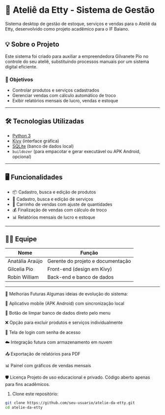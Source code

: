 # 🧵 Ateliê da Etty - Sistema de Gestão

Sistema desktop de gestão de estoque, serviços e vendas para o Ateliê da Etty, desenvolvido como projeto acadêmico para o IF Baiano.

## 💡 Sobre o Projeto

Este sistema foi criado para auxiliar a empreendedora Gilvanete Pio no controle do seu ateliê, substituindo processos manuais por um sistema digital eficiente.

### 🎯 Objetivos

- Controlar produtos e serviços cadastrados
- Gerenciar vendas com cálculo automático de troco
- Exibir relatórios mensais de lucro, vendas e estoque

---

## 🛠️ Tecnologias Utilizadas

- [Python 3](https://www.python.org/)
- [Kivy](https://kivy.org/) (interface gráfica)
- [SQLite](https://www.sqlite.org/index.html) (banco de dados local)
- `buildozer` (para empacotar e gerar executável ou APK Android, opcional)

---

## 🖥️ Funcionalidades

- 📦 Cadastro, busca e edição de produtos
- 🧶 Cadastro, busca e edição de serviços
- 🛒 Carrinho de vendas com ajuste de quantidades
- 💰 Finalização de vendas com cálculo de troco
- 📊 Relatórios mensais de lucro e estoque

---

## 🧑‍💻 Equipe

| Nome            | Função                            |
|-----------------|-----------------------------------|
| Anatália Araújo | Gerente do projeto e documentação |
| Gilcelia Pio    | Front-end (design em Kivy)        |
| Robin William   | Back-end e banco de dados         |

---

🔮 Melhorias Futuras
Algumas ideias de evolução do sistema:

📱 Aplicativo mobile (APK Android) com sincronização local

🧹 Botão de limpar banco de dados direto pelo menu

❌ Opção para excluir produtos e serviços individualmente

🔐 Tela de login com senha de acesso

☁️ Integração futura com armazenamento em nuvem

📤 Exportação de relatórios para PDF

📊 Painel com gráficos de vendas mensais


🛡️ Licença
Projeto de uso educacional e privado. Código aberto apenas para fins acadêmicos.

1. Clone este repositório:

```bash
git clone https://github.com/seu-usuario/atelie-da-etty.git
cd atelie-da-etty

